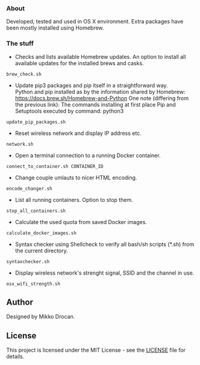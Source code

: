 ### About

Developed, tested and used in OS X environment. Extra packages have been mostly installed using Homebrew.

### The stuff

- Checks and lists available Homebrew updates. An option to install all available updates for the installed brews and casks.
```
brew_check.sh
```

- Update pip3 packages and pip itself in a straightforward way.  
Python and pip installed as by the information shared by Homebrew: https://docs.brew.sh/Homebrew-and-Python
One note (differing from the previous link): The commands installing at first place Pip and Setuptools executed by command: python3
```
update_pip_packages.sh
```

- Reset wireless network and display IP address etc.
```
network.sh
```

- Open a terminal connection to a running Docker container.
```
connect_to_container.sh CONTAINER_ID
```

- Change couple umlauts to nicer HTML encoding.
```
encode_changer.sh
```

- List all running containers. Option to stop them.
```
stop_all_containers.sh
```

- Calculate the used quota from saved Docker images.
```
calculate_docker_images.sh
```

- Syntax checker using Shellcheck to verify all bash/sh scripts (*.sh) from the current directory.
```
syntaxchecker.sh
```

- Display wireless network's strenght signal, SSID and the channel in use.
```
osx_wifi_strength.sh
```

## Author

Designed by Mikko Drocan.

## License

This project is licensed under the MIT License - see the [LICENSE](LICENSE) file for details.
